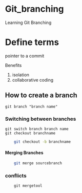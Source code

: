 # Git_branching
Learning Git Branching

# Define terms
pointer to a commit

Benefits
1. isolation
2. collaborative coding

## How to create a branch
```
git branch "branch name"
```

### Switching between branches
```
git switch branch branch name
git checkout branchname
```
```bash
    git checkout -b branchname
```

#### Merging Branches
```bash
    git merge sourcebranch
```

### conflicts
```
    git mergetool
```
